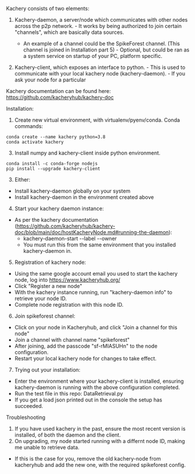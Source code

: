 Kachery consists of two elements:
  1. Kachery-daemon, a server/node which communicates with other nodes across the p2p network. 
    - It works by being authorized to join certain "channels", which are basically data sources.
      - An example of a channel could be the SpikeForest channel. (This channel is joined in Installation part 5)
    - Optional, but could be ran as a system service on startup of your PC, platform specific.

  2. Kachery-client, which exposes an interface to python.
    - This is used to communicate with your local kachery node (kachery-daemon).
    - If you ask your node for a particular 

Kachery documentation can be found here: https://github.com/kacheryhub/kachery-doc

Installation:

1. Create new virtual environment, with virtualenv/pyenv/conda. Conda commands:
```
conda create --name kachery python=3.8
conda activate kachery
```

3. Install numpy and kachery-client inside python environment.

```
conda install -c conda-forge nodejs
pip install --upgrade kachery-client
```

3. Either:
  - Install kachery-daemon globally on your system
  - Install kachery-daemon in the environment created above

4. Start your kachery daemon instance:
  
  - As per the kachery documentation (https://github.com/kacheryhub/kachery-doc/blob/main/doc/hostKacheryNode.md#running-the-daemon):
    - kachery-daemon-start --label <WHATEVER YOU CHOOSE> --owner <YOUR GOOGLE ACCOUNT ID>
    - You must run this from the same environment that you installed kachery-daemon in.
  
5. Registration of kachery node:
  - Using the same google account email you used to start the kachery node, log into https://www.kacheryhub.org/
  - Click "Register a new node"
  - With the kachery instance running, run "kachery-daemon info" to retrieve your node ID.
  - Complete node registration with this node ID.

6. Join spikeforest channel:
  - Click on your node in Kacheryhub, and click "Join a channel for this node"
  - Join a channel with channel name "spikeforest"
  - After joining, add the passcode "sf-rMIASUHn" to the node configuration.
  - Restart your local kachery node for changes to take effect.

7. Trying out your installation:
  - Enter the environment where your kachery-client is installed, ensuring kachery-daemon is running with the above configuration completed.
  - Run the test file in this repo: DataRetrieval.py
  - If you get a load json printed out in the console the setup has succeeded.

Troubleshooting

1. If you have used kachery in the past, ensure the most recent version is installed, of both the daemon and the client.
2. On upgrading, my node started running with a differnt node ID, making me unable to retrieve data.
  - If this is the case for you, remove the old kachery-node from kacheryhub and add the new one, with the required spikeforest config.
